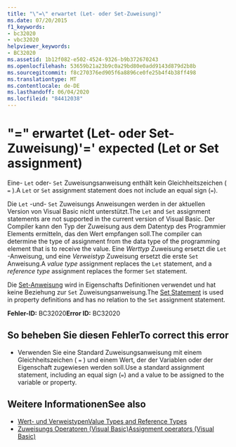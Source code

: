 ```yaml
---
title: "\"=\" erwartet (Let- oder Set-Zuweisung)"
ms.date: 07/20/2015
f1_keywords:
- bc32020
- vbc32020
helpviewer_keywords:
- BC32020
ms.assetid: 1b12f082-e502-4524-9326-b9b372670243
ms.openlocfilehash: 53659b21a23b9c0a29bd80e0add9143d879d2b8b
ms.sourcegitcommit: f8c270376ed905f6a8896ce0fe25b4f4b38ff498
ms.translationtype: MT
ms.contentlocale: de-DE
ms.lasthandoff: 06/04/2020
ms.locfileid: "84412038"
---
```

# <a name="-expected-let-or-set-assignment"></a><span data-ttu-id="4ca5d-102">"=" erwartet (Let- oder Set-Zuweisung)</span><span class="sxs-lookup"><span data-stu-id="4ca5d-102">'=' expected (Let or Set assignment)</span></span>
<span data-ttu-id="4ca5d-103">Eine- `Let` oder- `Set` Zuweisungsanweisung enthält kein Gleichheitszeichen ( `=` ).</span><span class="sxs-lookup"><span data-stu-id="4ca5d-103">A `Let` or `Set` assignment statement does not include an equal sign (`=`).</span></span>  
  
 <span data-ttu-id="4ca5d-104">Die `Let` -und- `Set` Zuweisungs Anweisungen werden in der aktuellen Version von Visual Basic nicht unterstützt.</span><span class="sxs-lookup"><span data-stu-id="4ca5d-104">The `Let` and `Set` assignment statements are not supported in the current version of Visual Basic.</span></span> <span data-ttu-id="4ca5d-105">Der Compiler kann den Typ der Zuweisung aus dem Datentyp des Programmier Elements ermitteln, das den Wert empfangen soll.</span><span class="sxs-lookup"><span data-stu-id="4ca5d-105">The compiler can determine the type of assignment from the data type of the programming element that is to receive the value.</span></span> <span data-ttu-id="4ca5d-106">Eine *Werttyp* Zuweisung ersetzt die `Let` -Anweisung, und eine *Verweistyp* Zuweisung ersetzt die erste `Set` Anweisung.</span><span class="sxs-lookup"><span data-stu-id="4ca5d-106">A *value type* assignment replaces the `Let` statement, and a *reference type* assignment replaces the former `Set` statement.</span></span>  
  
 <span data-ttu-id="4ca5d-107">Die [Set-Anweisung](../language-reference/statements/set-statement.md) wird in Eigenschafts Definitionen verwendet und hat keine Beziehung zur `Set` Zuweisungsanweisung.</span><span class="sxs-lookup"><span data-stu-id="4ca5d-107">The [Set Statement](../language-reference/statements/set-statement.md) is used in property definitions and has no relation to the `Set` assignment statement.</span></span>  
  
 <span data-ttu-id="4ca5d-108">**Fehler-ID:** BC32020</span><span class="sxs-lookup"><span data-stu-id="4ca5d-108">**Error ID:** BC32020</span></span>  
  
## <a name="to-correct-this-error"></a><span data-ttu-id="4ca5d-109">So beheben Sie diesen Fehler</span><span class="sxs-lookup"><span data-stu-id="4ca5d-109">To correct this error</span></span>  
  
- <span data-ttu-id="4ca5d-110">Verwenden Sie eine Standard Zuweisungsanweisung mit einem Gleichheitszeichen ( `=` ) und einem Wert, der der Variablen oder der Eigenschaft zugewiesen werden soll.</span><span class="sxs-lookup"><span data-stu-id="4ca5d-110">Use a standard assignment statement, including an equal sign (`=`) and a value to be assigned to the variable or property.</span></span>  
  
## <a name="see-also"></a><span data-ttu-id="4ca5d-111">Weitere Informationen</span><span class="sxs-lookup"><span data-stu-id="4ca5d-111">See also</span></span>

- [<span data-ttu-id="4ca5d-112">Wert- und Verweistypen</span><span class="sxs-lookup"><span data-stu-id="4ca5d-112">Value Types and Reference Types</span></span>](../programming-guide/language-features/data-types/value-types-and-reference-types.md)
- [<span data-ttu-id="4ca5d-113">Zuweisungs Operatoren (Visual Basic)</span><span class="sxs-lookup"><span data-stu-id="4ca5d-113">Assignment operators (Visual Basic)</span></span>](../language-reference/operators/assignment-operators.md)
